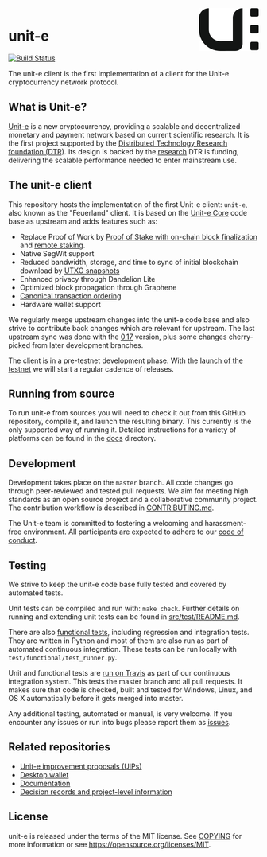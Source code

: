 <img src="unit-e-logo.png" align="right">

# unit-e

[![Build Status](https://travis-ci.com/dtr-org/unit-e.svg?token=bm5dxUvwqj2MkNmT6JSA&branch=master)](https://travis-ci.com/dtr-org/unit-e)

The unit-e client is the first implementation of a client for the Unit-e
cryptocurrency network protocol.

## What is Unit-e?

[Unit-e](https://dtr.org/unit-e) is a new cryptocurrency, providing a scalable
and decentralized monetary and payment network based on current scientific
research. It is the first project supported by the [Distributed Technology
Research foundation (DTR)](https://dtr.org). Its design is backed by the
[research](https://dtr.org/research/) DTR is funding, delivering the scalable
performance needed to enter mainstream use.

## The unit-e client

This repository hosts the implementation of the first Unit-e client: `unit-e`,
also known as the "Feuerland" client. It is based on the [Unit-e
Core](https://github.com/unite/unite) code base as upstream and adds
features such as:

* Replace Proof of Work by [Proof of Stake with on-chain block
  finalization](https://github.com/dtr-org/unit-e-docs/blob/master/specs/spec_v1.0.md)
  and [remote staking](https://github.com/dtr-org/uips/blob/master/UIP-0015.md).
* Native SegWit support
* Reduced bandwidth, storage, and time to sync of initial blockchain download by
  [UTXO snapshots](https://github.com/dtr-org/uips/blob/master/UIP-0011.md)
* Enhanced privacy through Dandelion Lite
* Optimized block propagation through Graphene
* [Canonical transaction
  ordering](https://github.com/dtr-org/uips/blob/master/UIP-0024.md)
* Hardware wallet support

We regularly merge upstream changes into the unit-e code base and also strive to
contribute back changes which are relevant for upstream. The last upstream sync
was done with the [0.17](https://github.com/unite/unite/tree/0.17) version,
plus some changes cherry-picked from later development branches.

The client is in a pre-testnet development phase. With the [launch of the
testnet](https://github.com/dtr-org/unit-e/milestone/11) we will start a regular
cadence of releases.

## Running from source

To run unit-e from sources you will need to check it out from this GitHub
repository, compile it, and launch the resulting binary. This currently is the
only supported way of running it. Detailed instructions for a variety of
platforms can be found in the
[docs](https://github.com/dtr-org/unit-e/tree/master/doc) directory.

## Development

Development takes place on the `master` branch. All code changes go through
peer-reviewed and tested pull requests. We aim for meeting high standards as an
open source project and a collaborative community project. The contribution
workflow is described in [CONTRIBUTING.md](CONTRIBUTING.md).

The Unit-e team is committed to fostering a welcoming and harassment-free
environment. All participants are expected to adhere to our [code of
conduct](CODE_OF_CONDUCT.md).

## Testing

We strive to keep the unit-e code base fully tested and covered by automated
tests.

Unit tests can be compiled and run with: `make check`. Further details on
running and extending unit tests can be found in
[src/test/README.md](src/test/README.md).

There are also [functional tests](test), including regression and integration
tests. They are written in Python and most of them are also run as part of
automated continuous integration. These tests can be run locally with
`test/functional/test_runner.py`.

Unit and functional tests are [run on
Travis](https://travis-ci.com/dtr-org/unit-e) as part of our continuous
integration system. This tests the master branch and all pull requests. It makes
sure that code is checked, built and tested for Windows, Linux, and OS X
automatically before it gets merged into master.

Any additional testing, automated or manual, is very welcome. If you encounter
any issues or run into bugs please report them as
[issues](https://github.com/dtr-org/unit-e/issues).

## Related repositories

* [Unit-e improvement proposals (UIPs)](https://github.com/dtr-org/uips)
* [Desktop wallet](https://github.com/dtr-org/unit-e-desktop)
* [Documentation](https://github.com/dtr-org/docs.unit-e.io)
* [Decision records and project-level
  information](https://github.com/dtr-org/unit-e-docs)

## License

unit-e is released under the terms of the MIT license. See [COPYING](COPYING)
for more information or see https://opensource.org/licenses/MIT.
